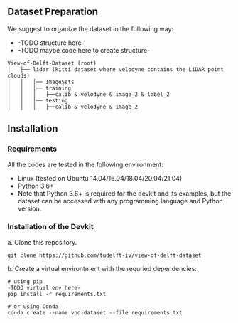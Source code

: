 ## Dataset Preparation
We suggest to organize the dataset in the following way:
* -TODO structure here-
* -TODO maybe code here to create structure-


```
View-of-Delft-Dataset (root)
│   ├── lidar (kitti dataset where velodyne contains the LiDAR point clouds)
│   │   │── ImageSets
│   │   │── training
│   │   │   ├──calib & velodyne & image_2 & label_2
│   │   │── testing
│   │   │   ├──calib & velodyne & image_2
```


## Installation

### Requirements
All the codes are tested in the following environment:
* Linux (tested on Ubuntu 14.04/16.04/18.04/20.04/21.04)
* Python 3.6+
* Note that Python 3.6+ is required for the devkit and its examples, but the dataset can be accessed with any programming language and Python version.

### Installation of the Devkit

a. Clone this repository.
```shell
git clone https://github.com/tudelft-iv/view-of-delft-dataset
```

b. Create a virtual environtment with the requried dependencies:

```shell
# using pip
-TODO virtual env here-
pip install -r requirements.txt

# or using Conda
conda create --name vod-dataset --file requirements.txt
```

